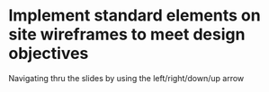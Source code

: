 # Implement standard elements on site wireframes to meet design objectives

Navigating thru the slides by using the left/right/down/up arrow
